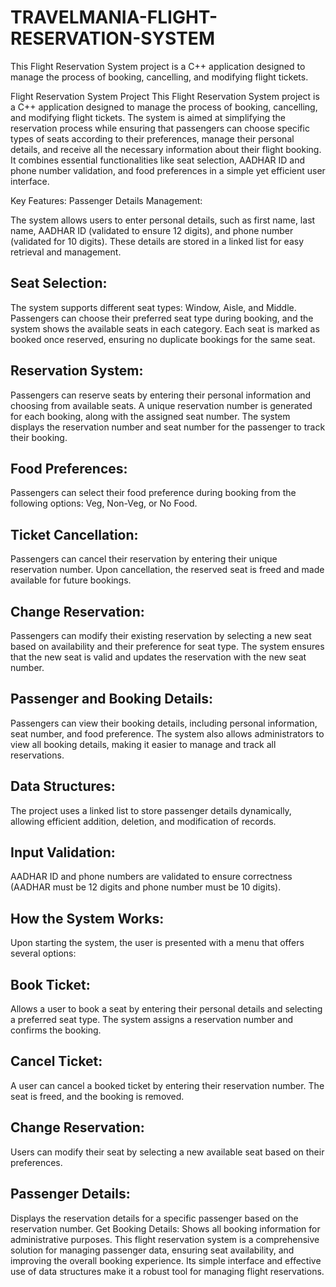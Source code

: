 # TRAVELMANIA-FLIGHT-RESERVATION-SYSTEM
This Flight Reservation System project is a C++ application designed to manage the process of booking, cancelling, and modifying flight tickets.

Flight Reservation System Project
This Flight Reservation System project is a C++ application designed to manage the process of booking, cancelling, and modifying flight tickets. The system is aimed at simplifying the reservation process while ensuring that passengers can choose specific types of seats according to their preferences, manage their personal details, and receive all the necessary information about their flight booking. It combines essential functionalities like seat selection, AADHAR ID and phone number validation, and food preferences in a simple yet efficient user interface.

Key Features:
Passenger Details Management:

The system allows users to enter personal details, such as first name, last name, AADHAR ID (validated to ensure 12 digits), and phone number (validated for 10 digits).
These details are stored in a linked list for easy retrieval and management.

Seat Selection:
---------------

The system supports different seat types: Window, Aisle, and Middle.
Passengers can choose their preferred seat type during booking, and the system shows the available seats in each category.
Each seat is marked as booked once reserved, ensuring no duplicate bookings for the same seat.

Reservation System:
-------------------
Passengers can reserve seats by entering their personal information and choosing from available seats.
A unique reservation number is generated for each booking, along with the assigned seat number.
The system displays the reservation number and seat number for the passenger to track their booking.

Food Preferences:
-----------------
Passengers can select their food preference during booking from the following options: Veg, Non-Veg, or No Food.

Ticket Cancellation:
--------------------
Passengers can cancel their reservation by entering their unique reservation number.
Upon cancellation, the reserved seat is freed and made available for future bookings.

Change Reservation:
-------------------
Passengers can modify their existing reservation by selecting a new seat based on availability and their preference for seat type.
The system ensures that the new seat is valid and updates the reservation with the new seat number.

Passenger and Booking Details:
-------------------------------
Passengers can view their booking details, including personal information, seat number, and food preference.
The system also allows administrators to view all booking details, making it easier to manage and track all reservations.

Data Structures:
----------------
The project uses a linked list to store passenger details dynamically, allowing efficient addition, deletion, and modification of records.

Input Validation:
------------------
AADHAR ID and phone numbers are validated to ensure correctness (AADHAR must be 12 digits and phone number must be 10 digits).

How the System Works:
----------------------
Upon starting the system, the user is presented with a menu that offers several options:

Book Ticket: 
--------------
Allows a user to book a seat by entering their personal details and selecting a preferred seat type. The system assigns a reservation number and confirms the booking.

Cancel Ticket:
--------------
A user can cancel a booked ticket by entering their reservation number. The seat is freed, and the booking is removed.

Change Reservation: 
-------------------
Users can modify their seat by selecting a new available seat based on their preferences.

Passenger Details:
------------------
Displays the reservation details for a specific passenger based on the reservation number.
Get Booking Details: Shows all booking information for administrative purposes.
This flight reservation system is a comprehensive solution for managing passenger data, ensuring seat availability, and improving the overall booking experience. Its simple interface and effective use of data structures make it a robust tool for managing flight reservations.
